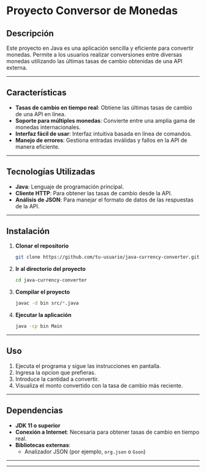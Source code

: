 # Proyecto Conversor de Monedas

## Descripción

Este proyecto en Java es una aplicación sencilla y eficiente para convertir monedas. Permite a los usuarios realizar conversiones entre diversas monedas utilizando las últimas tasas de cambio obtenidas de una API externa.

---

## Características

- **Tasas de cambio en tiempo real**: Obtiene las últimas tasas de cambio de una API en línea.
- **Soporte para múltiples monedas**: Convierte entre una amplia gama de monedas internacionales.
- **Interfaz fácil de usar**: Interfaz intuitiva basada en línea de comandos.
- **Manejo de errores**: Gestiona entradas inválidas y fallos en la API de manera eficiente.

---

## Tecnologías Utilizadas

- **Java**: Lenguaje de programación principal.
- **Cliente HTTP**: Para obtener las tasas de cambio desde la API.
- **Análisis de JSON**: Para manejar el formato de datos de las respuestas de la API.

---

## Instalación

1. **Clonar el repositorio**
   ```bash
   git clone https://github.com/tu-usuario/java-currency-converter.git
   ```
2. **Ir al directorio del proyecto**
   ```bash
   cd java-currency-converter
   ```
3. **Compilar el proyecto**
   ```bash
   javac -d bin src/*.java
   ```
4. **Ejecutar la aplicación**
   ```bash
   java -cp bin Main
   ```

---

## Uso

1. Ejecuta el programa y sigue las instrucciones en pantalla.
2. Ingresa la opcion que prefieras.
3. Introduce la cantidad a convertir.
4. Visualiza el monto convertido con la tasa de cambio más reciente.

---

## Dependencias

- **JDK 11 o superior**
- **Conexión a Internet**: Necesaria para obtener tasas de cambio en tiempo real.
- **Bibliotecas externas**:
  - Analizador JSON (por ejemplo, `org.json` o `Gson`)

---

---

##

